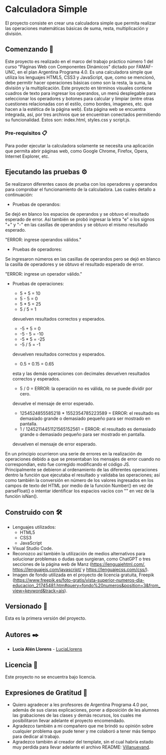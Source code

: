 # Calculadora Simple

El proyecto consiste en crear una calculadora simple que permita realizar las operaciones matemáticas básicas de suma, resta, multiplicación y división.

## Comenzando 🚀

Este proyecto es realizado en el marco del trabajo práctico número 1 del curso "Páginas Web con Componentes Dinámicos" dictado por FAMAF-UNC, en el plan Argentina Programa 4.0.
Es una calculadora simple que utiliza los lenguajes HTML5, CSS3 y JavaScript, que, como se mencionó, debe permitir hacer operaciones básicas como son la resta, la suma, la división y la multiplicación. Este proyecto en términos visuales contiene cuadros de texto para ingresar los operandos, un menú desplegable para seleccionar los operadores y botones para calcular y limpiar (entre otras cuestiones relacionadas con el estilo, como bordes, imagenes, etc. que hacen a la estética de la página web).
Esta página web se encuentra integrada, así, por tres archivos que se encuentran conectados permitiendo su funcionalidad. Estos son: index.html, styles.css y script.js.

### Pre-requisitos 📋

Para poder ejecutar la calculadora solamente se necesita una aplicación que permita abrir páginas web, como Google Chrome, Firefox, Opera, Internet Explorer, etc. 

## Ejecutando las pruebas ⚙️

Se realizaron diferentes casos de prueba con los operadores y operandos para comprobar el funcionamiento de la calculadora. Las cuales detallo a continuación:

* Pruebas de operandos:

Se dejó en blanco los espacios de operandos y se obtuvo el resultado esperado de error.
Así también se probó ingresar la letra "e" o los signos "+" y "-" en las casillas de operandos y se obtuvo el mismo resultado esperado.

"ERROR: ingrese operandos válidos."


* Pruebas de operadores:

Se ingresaron números en las casillas de operandos pero se dejó en blanco la casilla de operadores y se obtuvo el resultado esperado de error.

"ERROR: ingrese un operador válido."


* Pruebas de operaciones:

    - 5 + 5 = 10 
    - 5 - 5 = 0
    - 5 * 5 = 25
    - 5 / 5 = 1 

    devuelven resultados correctos y esperados.



    - -5 + 5 = 0
    - -5 - 5 = -10
    - -5 * 5 = -25
    - -5 / 5 = -1

    devuelven resultados correctos y esperados.



    - 0.5 + 0.15 = 0.65

    esta y las demás operaciones con decimales devuelven resultados correctos y esperados.



    - 5 / 0 = ERROR: la operación no es válida, no se puede dividir por cero.

    devuelve el mensaje de error esperado.



    - 1254524855585218 * 1552354785223589 = ERROR: el resultado es demasiado grande o demasiado pequeño para ser mostrado en pantalla.
    - 1 / 12452114451121565152561 = ERROR: el resultado es demasiado grande o demasiado pequeño para ser mostrado en pantalla.

    devuelven el mensaje de error esperado.
    

En un principio ocurrieron una serie de errores en la realización de operaciones debido a que se presentaban los mensajes de error cuando no correspondían, esto fue corregido modificando el código JS.
Principalmente se debieron al ordenamiento de las diferentes operaciones dentro la función que ejecutaba el resultado y validaba las operaciones; así como también la conversión en número de los valores ingresados en los campos de texto del HTML por medio de la función Number() en vez de parseFloat() o intentar identificar los espacios vacíos con "" en vez de la función isNan().

## Construido con 🛠️

* Lenguajes utilizados:
    - HTML5
    - CSS3
    - JavaScript
* Visual Studio Code.
* Reconozco así también la utilización de medios alternativos para solucionar problemas o dudas que surgieran, como ChatGPT o tres secciones de la página web de Manz (https://lenguajehtml.com/, https://lenguajejs.com/javascript/ y https://lenguajecss.com/css/).
* Imagen de fondo utilizada en el proyecto de licencia gratuita, Freepik (https://www.freepik.es/foto-gratis/vista-superior-numeros-dia-educacion_21745481.htm#query=fondo%20numeros&position=3&from_view=keyword&track=ais).

## Versionado 📌

Esta es la primera versión del proyecto.

## Autores ✒️

* **Lucía Alén Llorens** - [LuciaLlorens](https://github.com/LuciaLlorens)

## Licencia 📄

Este proyecto no se encuentra bajo licencia.

## Expresiones de Gratitud 🎁

* Quiero agradecer a les profesores de Argentina Programa 4.0 por, además de sus claras explicaciones, poner a diposición de les alumnes las grabaciones de las clases y demás recursos, los cuales me posibilitaron llevar adelante el proyecto encomendado.
* Agradezco también a mi compañero que me brindó su opinión sobre cualquier problema que pude tener y me colaboró a tener más tiempo para dedicar al trabajo.
* Agradezco también al creador del template, sin el cual habría estado muy perdida para llevar adelante el archivo README: [Villanuevand](https://github.com/Villanuevand). 